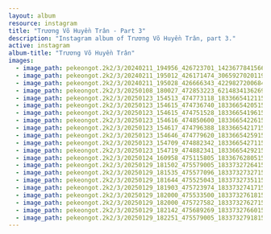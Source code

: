 ```yaml
---
layout: album
resource: instagram
title: "Trương Võ Huyền Trân - Part 3"
description: "Instagram album of Trương Võ Huyền Trân, part 3."
active: instagram
album-title: "Trương Võ Huyền Trân"
images:
  - image_path: pekeongot.2k2/3/20240211_194956_426723701_1423677841566889_363069197281580327_n.jpg
  - image_path: pekeongot.2k2/3/20240211_195012_426171474_306592702011919_6356924914014040508_n.jpg
  - image_path: pekeongot.2k2/3/20240211_195028_426666343_422982720068487_749595552779415599_n.jpg
  - image_path: pekeongot.2k2/3/20250108_180027_472853223_621483413626929_1584852797802756908_n.jpg
  - image_path: pekeongot.2k2/3/20250123_154513_474773118_18336654121159460_366317722448350479_n.jpg
  - image_path: pekeongot.2k2/3/20250123_154615_474736740_18336654205159460_8104456933813987030_n.jpg
  - image_path: pekeongot.2k2/3/20250123_154615_474751528_18336654196159460_8462996659801522742_n.jpg
  - image_path: pekeongot.2k2/3/20250123_154616_474850600_18336654226159460_7391466920277532261_n.jpg
  - image_path: pekeongot.2k2/3/20250123_154617_474796388_18336654217159460_5036388748606502495_n.jpg
  - image_path: pekeongot.2k2/3/20250123_154646_474779620_18336654259159460_7975294247247385104_n.jpg
  - image_path: pekeongot.2k2/3/20250123_154709_474882342_18336654271159460_3331035932722648532_n.jpg
  - image_path: pekeongot.2k2/3/20250123_154719_474882341_18336654292159460_3871308541763299384_n.jpg
  - image_path: pekeongot.2k2/3/20250124_160958_475115805_18336762805159460_6001311413736791147_n.jpg
  - image_path: pekeongot.2k2/3/20250129_181502_475579005_18337327264159460_7765161619117509831_n.jpg
  - image_path: pekeongot.2k2/3/20250129_181535_475577096_18337327327159460_1564014511612597390_n.jpg
  - image_path: pekeongot.2k2/3/20250129_181644_475525043_18337327351159460_1595866409587346267_n.jpg
  - image_path: pekeongot.2k2/3/20250129_181903_475723974_18337327417159460_6107839975026148349_n.jpg
  - image_path: pekeongot.2k2/3/20250129_182000_475533500_18337327618159460_5920924556855237535_n.jpg
  - image_path: pekeongot.2k2/3/20250129_182000_475727582_18337327627159460_1851988028714633651_n.jpg
  - image_path: pekeongot.2k2/3/20250129_182142_475689269_18337327660159460_2171750387959151029_n.jpg
  - image_path: pekeongot.2k2/3/20250129_182251_475579005_18337327918159460_4254038349382071652_n.jpg
---
```

